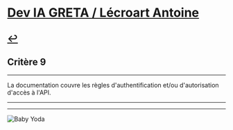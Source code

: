 
# [Dev IA GRETA / Lécroart Antoine](https://github.com/Dev-IA-2024/antoine.lecroart)

[↩️](..)
---

## Critère 9

---

La documentation couvre les règles d'authentification et/ou d'autorisation d'accès à l'API.

---
---
![Baby Yoda](https://images3.alphacoders.com/110/1108129.jpg)
